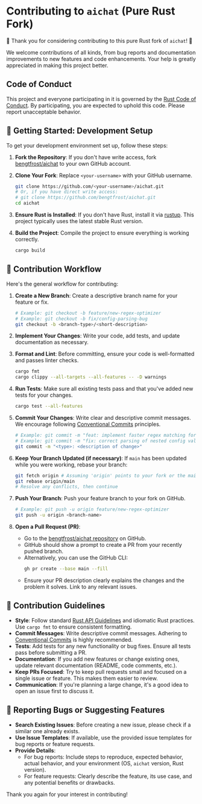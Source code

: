 # Contributing to `aichat` (Pure Rust Fork)

🎉 Thank you for considering contributing to this pure Rust fork of `aichat`! 🎉

We welcome contributions of all kinds, from bug reports and documentation improvements to new features and code enhancements. Your help is greatly appreciated in making this project better.

## Code of Conduct

This project and everyone participating in it is governed by the [Rust Code of Conduct](https://www.rust-lang.org/policies/code-of-conduct). By participating, you are expected to uphold this code. Please report unacceptable behavior.

## 🚀 Getting Started: Development Setup

To get your development environment set up, follow these steps:

1.  **Fork the Repository**:
    If you don't have write access, fork [bengtfrost/aichat](https://github.com/bengtfrost/aichat) to your own GitHub account.

2.  **Clone Your Fork**:
    Replace `<your-username>` with your GitHub username.
    ```bash
    git clone https://github.com/<your-username>/aichat.git
    # Or, if you have direct write access:
    # git clone https://github.com/bengtfrost/aichat.git
    cd aichat
    ```

3.  **Ensure Rust is Installed**:
    If you don't have Rust, install it via [rustup](https://rustup.rs/). This project typically uses the latest stable Rust version.

4.  **Build the Project**:
    Compile the project to ensure everything is working correctly.
    ```bash
    cargo build
    ```

## 📝 Contribution Workflow

Here's the general workflow for contributing:

1.  **Create a New Branch**:
    Create a descriptive branch name for your feature or fix.
    ```bash
    # Example: git checkout -b feature/new-regex-optimizer
    # Example: git checkout -b fix/config-parsing-bug
    git checkout -b <branch-type>/<short-description>
    ```

2.  **Implement Your Changes**:
    Write your code, add tests, and update documentation as necessary.

3.  **Format and Lint**:
    Before committing, ensure your code is well-formatted and passes linter checks.
    ```bash
    cargo fmt
    cargo clippy --all-targets --all-features -- -D warnings
    ```

4.  **Run Tests**:
    Make sure all existing tests pass and that you've added new tests for your changes.
    ```bash
    cargo test --all-features
    ```

5.  **Commit Your Changes**:
    Write clear and descriptive commit messages. We encourage following [Conventional Commits](https://www.conventionalcommits.org/) principles.
    ```bash
    # Example: git commit -m "feat: implement faster regex matching for highlights"
    # Example: git commit -m "fix: correct parsing of nested config values"
    git commit -m "<type>: <description of change>"
    ```

6.  **Keep Your Branch Updated (if necessary)**:
    If `main` has been updated while you were working, rebase your branch:
    ```bash
    git fetch origin # Assuming 'origin' points to your fork or the main repo
    git rebase origin/main
    # Resolve any conflicts, then continue
    ```

7.  **Push Your Branch**:
    Push your feature branch to your fork on GitHub.
    ```bash
    # Example: git push -u origin feature/new-regex-optimizer
    git push -u origin <branch-name>
    ```

8.  **Open a Pull Request (PR)**:
    -   Go to the [bengtfrost/aichat repository](https://github.com/bengtfrost/aichat) on GitHub.
    -   GitHub should show a prompt to create a PR from your recently pushed branch.
    -   Alternatively, you can use the GitHub CLI:
        ```bash
        gh pr create --base main --fill
        ```
    -   Ensure your PR description clearly explains the changes and the problem it solves. Link to any relevant issues.

## 📜 Contribution Guidelines

-   **Style**: Follow standard [Rust API Guidelines](https://rust-lang.github.io/api-guidelines/conventions.html) and idiomatic Rust practices. Use `cargo fmt` to ensure consistent formatting.
-   **Commit Messages**: Write descriptive commit messages. Adhering to [Conventional Commits](https://www.conventionalcommits.org/en/v1.0.0/) is highly recommended.
-   **Tests**: Add tests for any new functionality or bug fixes. Ensure all tests pass before submitting a PR.
-   **Documentation**: If you add new features or change existing ones, update relevant documentation (README, code comments, etc.).
-   **Keep PRs Focused**: Try to keep pull requests small and focused on a single issue or feature. This makes them easier to review.
-   **Communication**: If you're planning a large change, it's a good idea to open an issue first to discuss it.

## 🐛 Reporting Bugs or Suggesting Features

-   **Search Existing Issues**: Before creating a new issue, please check if a similar one already exists.
-   **Use Issue Templates**: If available, use the provided issue templates for bug reports or feature requests.
-   **Provide Details**:
    -   For bug reports: Include steps to reproduce, expected behavior, actual behavior, and your environment (OS, `aichat` version, Rust version).
    -   For feature requests: Clearly describe the feature, its use case, and any potential benefits or drawbacks.

Thank you again for your interest in contributing!
